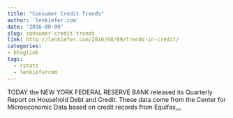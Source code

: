 ```yaml
---
title: "Consumer Credit Trends"
author: 'lenkiefer.com'
date: '2016-08-09'
slug: consumer-credit-trends
link: http://lenkiefer.com/2016/08/09/trends-in-credit/
categories:
- bloglink
tags:
  - rstats
  - lenkiefercom
---
```


TODAY the NEW YORK FEDERAL RESERVE BANK released its Quarterly Report on Household Debt and Credit. These data come from the Center for Microeconomic Data based on credit records from Equifax[... <i class="fas fa-external-link-alt"></i>](http://lenkiefer.com/2016/08/09/trends-in-credit/)

